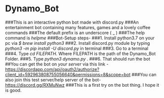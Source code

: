 # Dynamo_Bot
###This is an interactive python bot made with discord.py
###An entertainment bot containing many features, games and a lovely coffee commands
###The default prefix is an underscore ( _ )
###The help command is _helpme_
###Bot-Setup steps-
###1. Install python3.7 on your pc via  _$ brew install python3_
###2. Install discord.py module by typing  _python3 -m pip install -U discord.py_ in terminal
###3. Go to a terminal
###4. Type _cd FILEPATH_. Where FILEPATH is the path of the Dynamo_Bot Folder.
###5. Type _python3 dynamo.py_ .
###6. That should run the bot
##You can get the bot on _your server_ via this link - https://discordapp.com/api/oauth2/authorize?client_id=592963808755056640&permissions=8&scope=bot
###You can also join this test server/help server of the bot- https://discord.gg/RXMuNwz
###This is a first try on the bot thing. I hope it is good.
